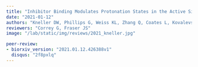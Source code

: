 ```yaml
---
title: "Inhibitor Binding Modulates Protonation States in the Active Site of SARS-CoV-2 Main Protease"
date: "2021-01-12"
authors: "Kneller DW, Phillips G, Weiss KL, Zhang Q, Coates L, Kovalevsky A"
reviewers: "Correy G, Fraser JS"
image: "/lab/static/img/reviews/2021_kneller.jpg"

peer-review:
- biorxiv_version: "2021.01.12.426388v1"
  disqus: "2f8pxlq"
---
```

